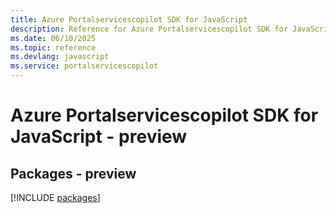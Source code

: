 ```yaml
---
title: Azure Portalservicescopilot SDK for JavaScript
description: Reference for Azure Portalservicescopilot SDK for JavaScript
ms.date: 06/10/2025
ms.topic: reference
ms.devlang: javascript
ms.service: portalservicescopilot
---
```

# Azure Portalservicescopilot SDK for JavaScript - preview
## Packages - preview
[!INCLUDE [packages](portalservicescopilot-index.md)]